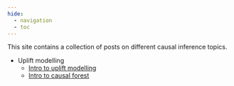 ```yaml
---
hide:
  - navigation
  - toc
---
```


This site contains a collection of posts on different causal inference topics.

- Uplift modelling
    - [Intro to uplift modelling](notebooks/uplift_modelling.ipynb)
    - [Intro to causal forest](notebooks/causal_forest.ipynb)